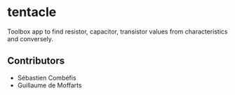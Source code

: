 # tentacle

Toolbox app to find resistor, capacitor, transistor values from characteristics and conversely.

## Contributors

- Sébastien Combéfis
- Guillaume de Moffarts
